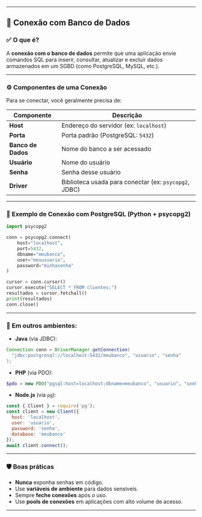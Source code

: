 

---

## 🔌 Conexão com Banco de Dados

### ✅ O que é?

A **conexão com o banco de dados** permite que uma aplicação envie comandos SQL para inserir, consultar, atualizar e excluir dados armazenados em um SGBD (como PostgreSQL, MySQL, etc.).

---

### ⚙️ Componentes de uma Conexão

Para se conectar, você geralmente precisa de:

| Componente         | Descrição                                             |
| ------------------ | ----------------------------------------------------- |
| **Host**           | Endereço do servidor (ex: `localhost`)                |
| **Porta**          | Porta padrão (PostgreSQL: `5432`)                     |
| **Banco de Dados** | Nome do banco a ser acessado                          |
| **Usuário**        | Nome do usuário                                       |
| **Senha**          | Senha desse usuário                                   |
| **Driver**         | Biblioteca usada para conectar (ex: `psycopg2`, JDBC) |

---

### 🧪 Exemplo de Conexão com PostgreSQL (Python + psycopg2)

```python
import psycopg2

conn = psycopg2.connect(
    host="localhost",
    port=5432,
    dbname="meubanco",
    user="meuusuario",
    password="minhasenha"
)

cursor = conn.cursor()
cursor.execute("SELECT * FROM clientes;")
resultados = cursor.fetchall()
print(resultados)
conn.close()
```

---

### 🧩 Em outros ambientes:

* **Java** (via JDBC):

```java
Connection conn = DriverManager.getConnection(
  "jdbc:postgresql://localhost:5432/meubanco", "usuario", "senha"
);
```

* **PHP** (via PDO):

```php
$pdo = new PDO("pgsql:host=localhost;dbname=meubanco", "usuario", "senha");
```

* **Node.js** (via `pg`):

```js
const { Client } = require('pg');
const client = new Client({
  host: 'localhost',
  user: 'usuario',
  password: 'senha',
  database: 'meubanco'
});
await client.connect();
```

---

### 🛡️ Boas práticas

* **Nunca** exponha senhas em código.
* Use **variáveis de ambiente** para dados sensíveis.
* Sempre **feche conexões** após o uso.
* Use **pools de conexões** em aplicações com alto volume de acesso.

---
